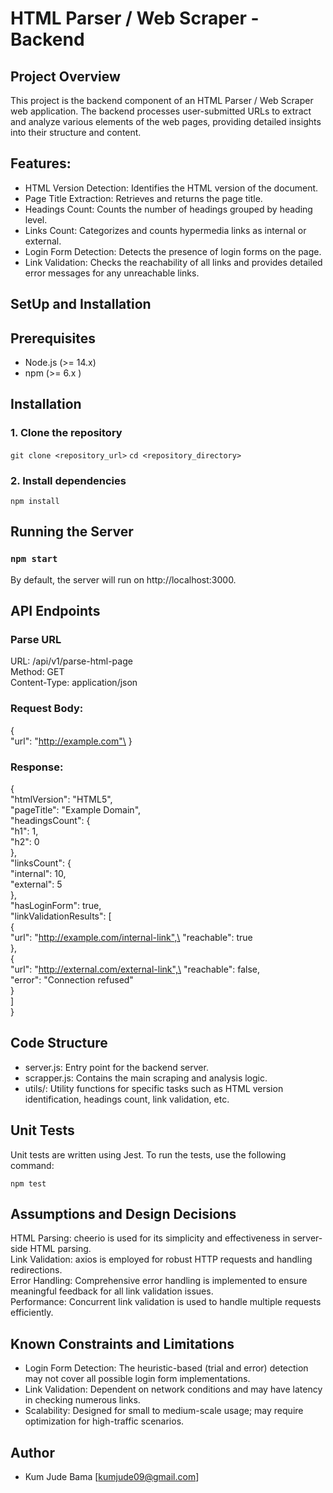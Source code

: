 # HTML Parser / Web Scraper - Backend

## Project Overview

This project is the backend component of an HTML Parser / Web Scraper web application. The backend processes user-submitted URLs to extract and analyze various elements of the web pages, providing detailed insights into their structure and content.

## Features:

- HTML Version Detection: Identifies the HTML version of the document.
- Page Title Extraction: Retrieves and returns the page title.
- Headings Count: Counts the number of headings grouped by heading level.
- Links Count: Categorizes and counts hypermedia links as internal or external.
- Login Form Detection: Detects the presence of login forms on the page.
- Link Validation: Checks the reachability of all links and provides detailed error messages for any unreachable links.

## SetUp and Installation

## Prerequisites
- Node.js (>= 14.x)
- npm (>= 6.x )

## Installation

### 1. Clone the repository

  `git clone <repository_url>`
 `cd <repository_directory>`

### 2. Install dependencies

  `npm install`

## Running the Server

 ### `npm start`

By default, the server will run on http://localhost:3000.

## API Endpoints

### Parse  URL

URL: /api/v1/parse-html-page\
Method: GET\
Content-Type: application/json

### Request Body:

{\
  "url": "http://example.com"\
}

### Response:

{\
  "htmlVersion": "HTML5",\
  "pageTitle": "Example Domain",\
  "headingsCount": {\
    "h1": 1,\
    "h2": 0\
  },\
  "linksCount": {\
    "internal": 10,\
    "external": 5\
  },\
  "hasLoginForm": true,\
  "linkValidationResults": [\
    {\
      "url": "http://example.com/internal-link",\
      "reachable": true\
    },\
    {\
      "url": "http://external.com/external-link",\
      "reachable": false,\
      "error": "Connection refused"\
    }\
  ]\
}

## Code Structure

- server.js: Entry point for the backend server.
- scrapper.js: Contains the main scraping and analysis logic.
- utils/: Utility functions for specific tasks such as HTML version identification, headings count, link validation, etc.

## Unit Tests

Unit tests are written using Jest. To run the tests, use the following command:

`npm test`

## Assumptions and Design Decisions

HTML Parsing: cheerio is used for its simplicity and effectiveness in server-side HTML parsing. \
Link Validation: axios is employed for robust HTTP requests and handling redirections.\
Error Handling: Comprehensive error handling is implemented to ensure meaningful feedback for all link validation issues.\
Performance: Concurrent link validation is used to handle multiple requests efficiently.


## Known Constraints and Limitations

- Login Form Detection: The heuristic-based (trial and error) detection may not cover all possible login form implementations.
- Link Validation: Dependent on network conditions and may have latency in checking numerous links.
- Scalability: Designed for small to medium-scale usage; may require optimization for high-traffic scenarios.

## Author 
- Kum Jude Bama [kumjude09@gmail.com]
